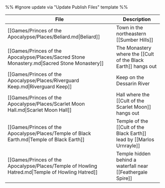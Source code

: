 %% #Ignore update via "Update Publish Files" template %% 

| File                                                                                             | Description                                                           |
| ------------------------------------------------------------------------------------------------ | --------------------------------------------------------------------- |
| [[Games/Princes of the Apocalypse/Places/Beliard.md\|Beliard]]                                   | Town in the northeastern [[Sumber Hills]]                             |
| [[Games/Princes of the Apocalypse/Places/Sacred Stone Monastery.md\|Sacred Stone Monastery]]     | The Monastery where the [[Cult of the Black Earth]] hangs out         |
| [[Games/Princes of the Apocalypse/Places/Riverguard Keep.md\|Riverguard Keep]]                   | Keep on the Dessarin River                                            |
| [[Games/Princes of the Apocalypse/Places/Scarlet Moon Hall.md\|Scarlet Moon Hall]]               | Hall where the [[Cult of the Scarlet Moon]] hangs out                 |
| [[Games/Princes of the Apocalypse/Places/Temple of Black Earth.md\|Temple of Black Earth]]       | Temple of the [[Cult of the Black Earth]] lead by [[Marlos Urnrayle]] |
| [[Games/Princes of the Apocalypse/Places/Temple of Howling Hatred.md\|Temple of Howling Hatred]] | Temple hidden behind a waterfall near [[Feathergale Spire]]           |
